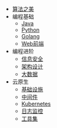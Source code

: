 * [算法之美](markdown/Algorithm/_readme.md)
* 编程基础
  * [Java](markdown/Programming/Java/_readme.md)
  * [Python](markdown/Programming/Python/_readme.md)
  * [Golang](markdown/Programming/Golang/_readme.md)
  * [Web前端](markdown/Programming/Web/_readme.md)
* 编程进阶
  * [信息安全](markdown/Advanced/Security/_readme.md)
  * [架构设计](markdown/Advanced/Architecture/_readme.md)
  * [大数据](markdown/Advanced/Bigdata/_readme.md)
* 云原生
  * [基础设施](markdown/CloudNative/Infrastructure/_readme.md)
  * [中间件](markdown/CloudNative/Middleware/_readme.md)
  * [Kubernetes](markdown/CloudNative/Kubernetes/_readme.md)
  * [日志监控](markdown/CloudNative/Monitor/_readme.md)
  * [工具集](markdown/CloudNative/Tools/_readme.md)
